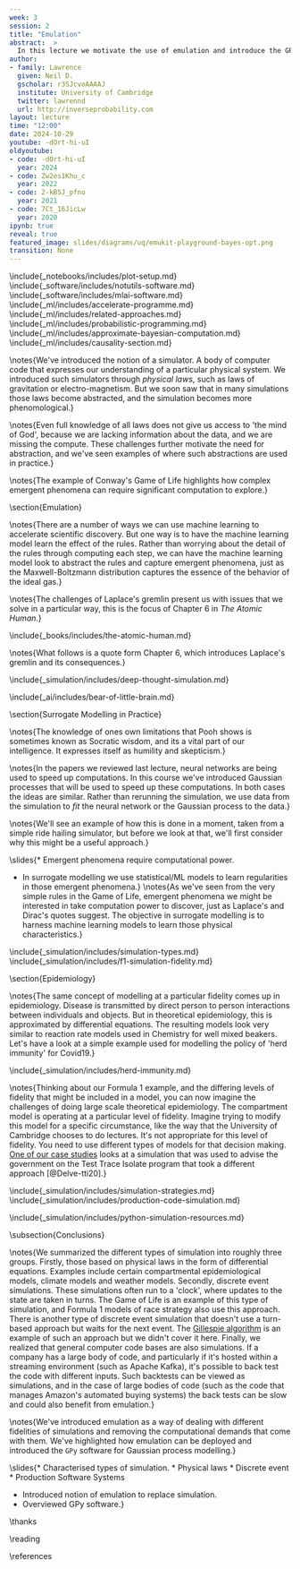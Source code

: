 ```yaml
---
week: 3
session: 2
title: "Emulation"
abstract:  >
  In this lecture we motivate the use of emulation and introduce the GPy software as a framework for building Gaussian process emulators.
author:
- family: Lawrence
  given: Neil D.
  gscholar: r3SJcvoAAAAJ
  institute: University of Cambridge
  twitter: lawrennd
  url: http://inverseprobability.com
layout: lecture
time: "12:00"
date: 2024-10-29
youtube: -dOrt-hi-uI
oldyoutube:
- code: -dOrt-hi-uI
  year: 2024
- code: Zw2es1Khu_c
  year: 2022
- code: 2-kB5J_pfno
  year: 2021
- code: 7Ct_16JicLw
  year: 2020
ipynb: true
reveal: true
featured_image: slides/diagrams/uq/emukit-playground-bayes-opt.png
transition: None
---
```



\include{_notebooks/includes/plot-setup.md}
\include{_software/includes/notutils-software.md}
\include{_software/includes/mlai-software.md}
\include{_ml/includes/accelerate-programme.md}
\include{_ml/includes/related-approaches.md}
\include{_ml/includes/probabilistic-programming.md}
\include{_ml/includes/approximate-bayesian-computation.md}
\include{_ml/includes/causality-section.md}

\notes{We've introduced the notion of a simulator. A body of computer code that expresses our understanding of a particular physical system. We introduced such simulators through *physical laws*, such as laws of gravitation or electro-magnetism. But we soon saw that in many simulations those laws become abstracted, and the simulation becomes more phenomological.}

\notes{Even full knowledge of all laws does not give us access to 'the mind of God', because we are lacking information about the data, and we are missing the compute. These challenges further motivate the need for abstraction, and we've seen examples of where such abstractions are used in practice.}

\notes{The example of Conway's Game of Life highlights how complex emergent phenomena can require significant computation to explore.}

\section{Emulation}

\notes{There are a number of ways we can use machine learning to accelerate scientific discovery. But one way is to have the machine learning model learn the effect of the rules. Rather than worrying about the detail of the rules through computing each step, we can have the machine learning model look to abstract the rules and capture emergent phenomena, just as the Maxwell-Boltzmann distribution captures the essence of the behavior of the ideal gas.}

\notes{The challenges of Laplace's gremlin present us with issues that we solve in a particular way, this is the focus of Chapter 6 in *The Atomic Human*.}

\include{_books/includes/the-atomic-human.md}

\notes{What follows is a quote form Chapter 6, which introduces Laplace's gremlin and its consequences.}

\include{_simulation/includes/deep-thought-simulation.md}

\include{_ai/includes/bear-of-little-brain.md}

\section{Surrogate Modelling in Practice}

\notes{The knowledge of ones own limitations that Pooh shows is sometimes known as Socratic wisdom, and its a vital part of our intelligence. It expresses itself as humility and skepticism.}

\notes{In the papers we reviewed last lecture, neural networks are being used to speed up computations. In this course we've introduced Gaussian processes that will be used to speed up these computations. In both cases the ideas are similar. Rather than rerunning the simulation, we use data from the simulation to *fit* the neural network or the Gaussian process to the data.}

\notes{We'll see an example of how this is done in a moment, taken from a simple ride hailing simulator, but before we look at that, we'll first consider why this might be a useful approach.}


\slides{* Emergent phenomena require computational power.
* In surrogate modelling we use statistical/ML models to learn regularities in those emergent phenomena.}
\notes{As we've seen from the very simple rules in the Game of Life, emergent phenomena we might be interested in take computation power to discover, just as Laplace's and Dirac's quotes suggest. The objective in surrogate modelling is to harness machine learning models to learn those physical characteristics.}

\include{_simulation/includes/simulation-types.md}
\include{_simulation/includes/f1-simulation-fidelity.md}


\section{Epidemiology}

\notes{The same concept of modelling at a particular fidelity comes up in epidemiology. Disease is transmitted by direct person to person interactions between individuals and objects. But in theoretical epidemiology, this is approximated by differential equations. The resulting models look very similar to reaction rate models used in Chemistry for well mixed beakers. Let's have a look at a simple example used for modelling the policy of 'herd immunity' for Covid19.}

\include{_simulation/includes/herd-immunity.md}

\notes{Thinking about our Formula 1 example, and the differing levels of fidelity that might be included in a model, you can now imagine the challenges of doing large scale theoretical epidemiology. The compartment model is operating at a particular level of fidelity. Imagine trying to modify this model for a specific circumstance, like the way that the University of Cambridge chooses to do lectures. It's not appropriate for this level of fidelity. You need to use different types of models for that decision making. [One of our case studies](https://mlatcl.github.io/mlphysical/casestudies/tti-explorer.html) looks at a simulation that was used to advise the government on the Test Trace Isolate program that took a different approach [@Delve-tti20].}

\include{_simulation/includes/simulation-strategies.md}
\include{_simulation/includes/production-code-simulation.md}


\include{_simulation/includes/python-simulation-resources.md}

\subsection{Conclusions}

\notes{We summarized the different types of simulation into roughly three groups. Firstly, those based on physical laws in the form of differential equations. Examples include certain compartmental epidemiological models, climate models and weather models. Secondly, discrete event simulations. These simulations often run to a 'clock', where updates to the state are taken in turns. The Game of Life is an example of this type of simulation, and Formula 1 models of race strategy also use this approach. There is another type of discrete event simulation that doesn't use a turn-based approach but waits for the next event. The [Gillespie algorithm](https://en.wikipedia.org/wiki/Gillespie_algorithm) is an example of such an approach but we didn't cover it here. Finally, we realized that general computer code bases are also simulations. If a company has a large body of code, and particularly if it's hosted within a streaming environment (such as Apache Kafka), it's possible to back test the code with different inputs. Such backtests can be viewed as simulations, and in the case of large bodies of code (such as the code that manages Amazon's automated buying systems) the back tests can be slow and could also benefit from emulation.}

\notes{We've introduced emulation as a way of dealing with different fidelities of simulations and removing the computational demands that come with them. We've highlighted how emulation can be deployed and introduced the `GPy` software for Gaussian process modelling.}

\slides{* Characterised types of simulation.
    * Physical laws
	* Discrete event
	* Production Software Systems
* Introduced notion of emulation to replace simulation.
* Overviewed GPy software.}

\thanks

\reading

\references

